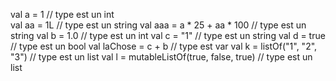 val a = 1                                   // type est un int            
val aa = 1L                                 // type est un string
val aaa = a * 25 + aa * 100                 // type est un string
val b = 1.0                                 // type est un int
val c = "1"                                 // type est un string
val d = true                                // type est un bool
val laChose = c + b                         // type est var
val k = listOf("1", "2", "3")               // type est un list
val l = mutableListOf(true, false, true)    // type est un list